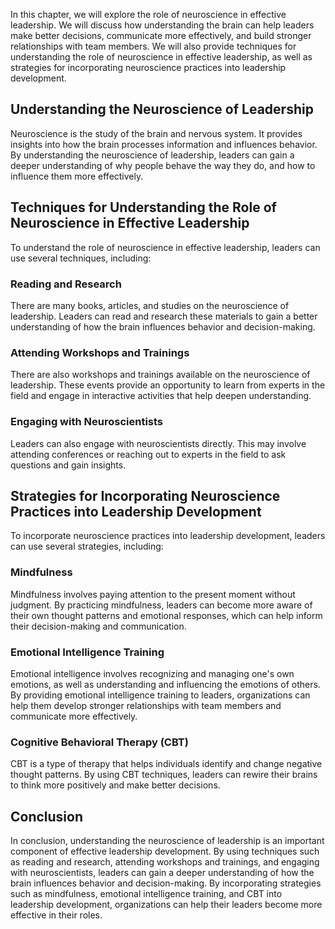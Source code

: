 
In this chapter, we will explore the role of neuroscience in effective leadership. We will discuss how understanding the brain can help leaders make better decisions, communicate more effectively, and build stronger relationships with team members. We will also provide techniques for understanding the role of neuroscience in effective leadership, as well as strategies for incorporating neuroscience practices into leadership development.

Understanding the Neuroscience of Leadership
--------------------------------------------

Neuroscience is the study of the brain and nervous system. It provides insights into how the brain processes information and influences behavior. By understanding the neuroscience of leadership, leaders can gain a deeper understanding of why people behave the way they do, and how to influence them more effectively.

Techniques for Understanding the Role of Neuroscience in Effective Leadership
-----------------------------------------------------------------------------

To understand the role of neuroscience in effective leadership, leaders can use several techniques, including:

### Reading and Research

There are many books, articles, and studies on the neuroscience of leadership. Leaders can read and research these materials to gain a better understanding of how the brain influences behavior and decision-making.

### Attending Workshops and Trainings

There are also workshops and trainings available on the neuroscience of leadership. These events provide an opportunity to learn from experts in the field and engage in interactive activities that help deepen understanding.

### Engaging with Neuroscientists

Leaders can also engage with neuroscientists directly. This may involve attending conferences or reaching out to experts in the field to ask questions and gain insights.

Strategies for Incorporating Neuroscience Practices into Leadership Development
-------------------------------------------------------------------------------

To incorporate neuroscience practices into leadership development, leaders can use several strategies, including:

### Mindfulness

Mindfulness involves paying attention to the present moment without judgment. By practicing mindfulness, leaders can become more aware of their own thought patterns and emotional responses, which can help inform their decision-making and communication.

### Emotional Intelligence Training

Emotional intelligence involves recognizing and managing one's own emotions, as well as understanding and influencing the emotions of others. By providing emotional intelligence training to leaders, organizations can help them develop stronger relationships with team members and communicate more effectively.

### Cognitive Behavioral Therapy (CBT)

CBT is a type of therapy that helps individuals identify and change negative thought patterns. By using CBT techniques, leaders can rewire their brains to think more positively and make better decisions.

Conclusion
----------

In conclusion, understanding the neuroscience of leadership is an important component of effective leadership development. By using techniques such as reading and research, attending workshops and trainings, and engaging with neuroscientists, leaders can gain a deeper understanding of how the brain influences behavior and decision-making. By incorporating strategies such as mindfulness, emotional intelligence training, and CBT into leadership development, organizations can help their leaders become more effective in their roles.
